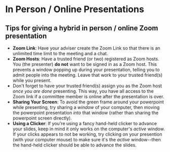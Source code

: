 # In Person / Online Presentations

##  Tips for giving a hybrid in person / online Zoom presentation

- **Zoom Link**: Have your adviser create the Zoom Link so that there is an unlimited time limit to the meeting and a chat. 
- **Zoom Hosts**: Have a trusted friend (or two) registered as Zoom hosts. You (the presenter) **do not** want to be signed in as a Zoom host. This prevents a window popping up during your presentation, telling you to admit people into the meeting. Leave that work to your trusted friend(s) while you present. 
- Don't forget to have your trusted friend(s) assign you as the Zoom host *once you are done* presenting. This way, you have all access to the Zoom link if a committee member is online after the presentation is over. 
- **Sharing Your Screen**: To avoid the green frame around your powerpoint while presenting, try sharing a *window* of your computer, then moving the powerpoint presentation *into* that window (rather than sharing the powerpoint screen directly).  
- **Using a Clicker**: If you're using a fancy hand-held clicker to advance your slides, keep in mind it only works on the computer's *active* window. If your clicks appears to not be working, try clicking on your presention (with your computer mouse) to make sure it's the *active* window--then the hand-held clicker should be able to advance the slides. 
